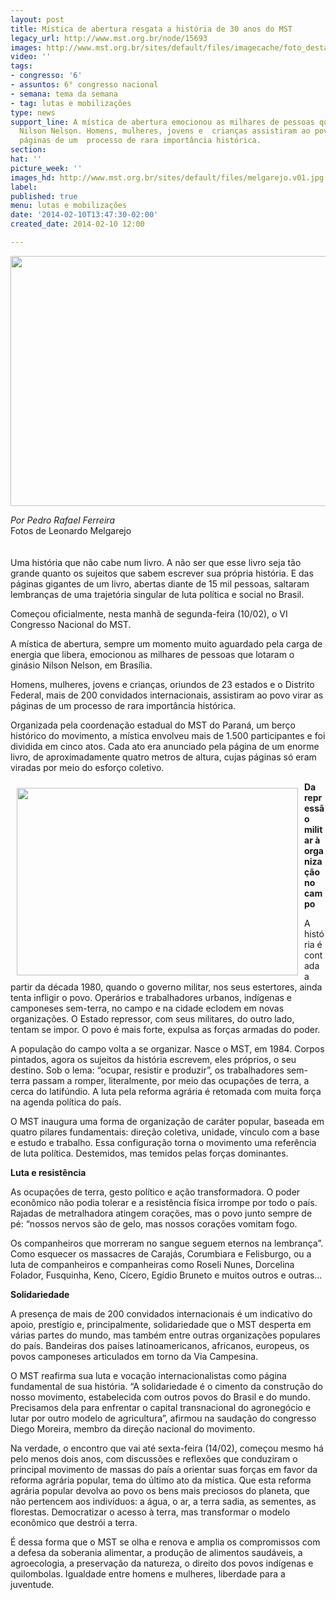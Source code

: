 ```yaml
---
layout: post
title: Mística de abertura resgata a história de 30 anos do MST
legacy_url: http://www.mst.org.br/node/15693
images: http://www.mst.org.br/sites/default/files/imagecache/foto_destaque/melgarejo.v01.jpg
video: ''
tags:
- congresso: '6'
- assuntos: 6° congresso nacional
- semana: tema da semana
- tag: lutas e mobilizações
type: news
support_line: A mística de abertura emocionou as milhares de pessoas que lotaram o  ginásio
  Nilson Nelson. Homens, mulheres, jovens e  crianças assistiram ao povo virar as
  páginas de um  processo de rara importância histórica.
section: 
hat: ''
picture_week: ''
images_hd: http://www.mst.org.br/sites/default/files/melgarejo.v01.jpg
label: 
published: true
menu: lutas e mobilizações
date: '2014-02-10T13:47:30-02:00'
created_date: 2014-02-10 12:00

---
```

<p style="text-align: center;"><img alt="" src="http://www.mst.org.br/sites/default/files/melgarejo.jpg" height="400" width="600"></p><p><em>Por Pedro Rafael Ferreira</em><br>Fotos de Leonardo Melgarejo<br><br><br>Uma história que não cabe num livro. A não ser que esse livro seja tão grande quanto os sujeitos que sabem escrever sua própria história. E das páginas gigantes de um livro, abertas diante de 15 mil pessoas, saltaram lembranças de uma trajetória singular de luta política e social no Brasil.</p><p>Começou oficialmente, nesta manhã de segunda-feira (10/02), o VI Congresso Nacional do MST.</p><p>A mística de abertura, sempre um momento muito aguardado pela carga de energia que libera, emocionou as milhares de pessoas que lotaram o ginásio Nilson Nelson, em Brasília.</p><p>Homens, mulheres, jovens e crianças, oriundos de 23 estados e o Distrito Federal, mais de 200 convidados internacionais, assistiram ao povo virar as páginas de um processo de rara importância histórica.</p><p>Organizada pela coordenação estadual do MST do Paraná, um berço histórico do movimento, a mística envolveu mais de 1.500 participantes e foi dividida em cinco atos. Cada ato era anunciado pela página de um enorme livro, de aproximadamente quatro metros de altura, cujas páginas só eram viradas por meio do esforço coletivo.&nbsp;&nbsp;</p><p><strong><img alt="" src="http://www.mst.org.br/sites/default/files/melgarejo1.jpg" align="left" height="300" hspace="10" vspace="10" width="450">Da repressão militar à organização no campo</strong></p><p>A história é contada a partir da década 1980, quando o governo militar, nos seus estertores, ainda tenta infligir o povo. Operários e trabalhadores urbanos, indígenas e camponeses sem-terra, no campo e na cidade eclodem em novas organizações. O Estado repressor, com seus militares, do outro lado, tentam se impor. O povo é mais forte, expulsa as forças armadas do poder.</p><p>A população do campo volta a se organizar. Nasce o MST, em 1984. Corpos pintados, agora os sujeitos da história escrevem, eles próprios, o seu destino. Sob o lema: “ocupar, resistir e produzir”, os trabalhadores sem-terra passam a romper, literalmente, por meio das ocupações de terra, a cerca do latifúndio. A luta pela reforma agrária é retomada com muita força na agenda política do país.</p><p>O MST inaugura uma forma de organização de caráter popular, baseada em quatro pilares fundamentais: direção coletiva, unidade, vínculo com a base e estudo e trabalho. Essa configuração torna o movimento uma referência de luta política. Destemidos, mas temidos pelas forças dominantes.</p><p><strong>Luta e resistência</strong></p><p>As ocupações de terra, gesto político e ação transformadora. O poder econômico não podia tolerar e a resistência física irrompe por todo o país. Rajadas de metralhadora atingem corações, mas o povo junto sempre de pé: “nossos nervos são de gelo, mas nossos corações vomitam fogo.</p><p>Os companheiros que morreram no sangue seguem eternos na lembrança”. Como esquecer os massacres de Carajás, Corumbiara e Felisburgo, ou a luta de companheiros e companheiras como Roseli Nunes, Dorcelina Folador, Fusquinha, Keno, Cícero, Egídio Bruneto e muitos outros e outras...</p><p><strong>Solidariedade</strong></p><p>A presença de mais de 200 convidados internacionais é um indicativo do apoio, prestígio e, principalmente, solidariedade que o MST desperta em várias partes do mundo, mas também entre outras organizações populares do país. Bandeiras dos países latinoamericanos, africanos, europeus, os povos camponeses articulados em torno da Via Campesina.</p><p>O MST reafirma sua luta e vocação internacionalistas como página fundamental de sua história. “A solidariedade é o cimento da construção do nosso movimento, estabelecida com outros povos do Brasil e do mundo. Precisamos dela para enfrentar o capital transnacional do agronegócio e lutar por outro modelo de agricultura”, afirmou na saudação do congresso Diego Moreira, membro da direção nacional do movimento.</p><p>Na verdade, o encontro que vai até sexta-feira (14/02), começou mesmo há pelo menos dois anos, com discussões e reflexões que conduziram o principal movimento de massas do país a orientar suas forças em favor da reforma agrária popular, tema do último ato da mística. Que esta reforma agrária popular devolva ao povo os bens mais preciosos do planeta, que não pertencem aos indivíduos: a água, o ar, a terra sadia, as sementes, as florestas. Democratizar o acesso à terra, mas transformar o modelo econômico que destrói a terra.</p><p>É dessa forma que o MST se olha e renova e amplia os compromissos com a defesa da soberania alimentar, a produção de alimentos saudáveis, a agroecologia, a preservação da natureza, o direito dos povos indígenas e quilombolas. Igualdade entre homens e mulheres, liberdade para a juventude.</p>
